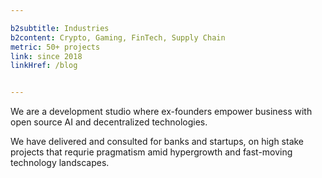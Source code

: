 ```yaml
---

b2subtitle: Industries
b2content: Crypto, Gaming, FinTech, Supply Chain
metric: 50+ projects
link: since 2018
linkHref: /blog


---
```


We are a development studio where ex-founders empower business with open source AI and decentralized technologies.


We have delivered and consulted for banks and startups, on high stake projects that requrie pragmatism amid hypergrowth and fast-moving technology landscapes.

<!-- Our clients and partners includes Animoca Brands, Filecoin Foundation, Mon Studio, Spaceship and 20+ more. -->

